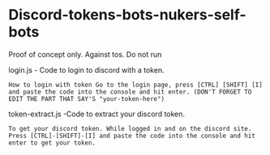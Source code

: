 # Discord-tokens-bots-nukers-self-bots

Proof of concept only. Against tos. Do not run

login.js - Code to login to discord with a token.
```
How to login with token Go to the login page, press [CTRL] [SHIFT] [I] and paste the code into the console and hit enter. (DON'T FORGET TO EDIT THE PART THAT SAY'S "your-token-here")
```

token-extract.js -Code to extract your discord token.
```
To get your discord token. While logged in and on the discord site. Press [CTRL]-[SHIFT]-[I] and paste the code into the console and hit enter to get your token. 
```
